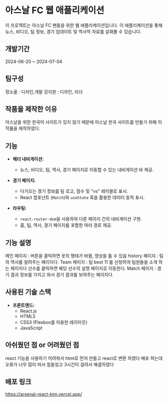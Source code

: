 # 아스날 FC 웹 애플리케이션

이 프로젝트는 아스날 FC 팬들을 위한 웹 애플리케이션입니다. 이 애플리케이션을 통해 뉴스, 비디오, 팀 정보, 경기 업데이트 및 역사적 자료를 살펴볼 수 있습니다.

## 개발기간
2024-06-20 ~ 2024-07-04

## 팀구성
정소울 : 디자인,개발
강지원 : 디자인, 리더

## 작품을 제작한 이유
아스날을 위한 한국어 사이트가 있지 않기 때문에 아스날 한국 사이트를 만들기 위해 이 작품을 제작하였다.

## 기능

- **헤더 내비게이션:**
  - 뉴스, 비디오, 팀, 역사, 경기 페이지로 이동할 수 있는 내비게이션 바 제공.

- **경기 페이지:**
  - 다가오는 경기 정보를 팀 로고, 점수 및 "vs" 레이블로 표시.
  - React 컴포넌트 (`Match`)와 `useState` 훅을 활용한 데이터 동적 표시.

- **라우팅:**
  - `react-router-dom`을 사용하여 다른 페이지 간의 네비게이션 구현.
  - 홈, 팀, 역사, 경기 페이지를 포함한 여러 경로 제공.

## 기능 설명
메인 페이지 : 버튼을 클릭하면 옷의 형태가 바뀜, 영상을 틀 수 있음
history 페이지 : 팀의 역사를 알려주는 페이지다.
Team 페이지 : 팀 best 11 를 선정하여 팀원들을 소개 하는 페이지다 선수를 클릭하면 해당 선수의 설명 페이지로 이동한다.
Match 페이지 : 경기 결과 정보를 가지고 와서 경기 결과를 보여주는 페이지다.


## 사용된 기술 스택

- **프론트엔드:**
  - React.js
  - HTML5
  - CSS3 (Flexbox를 이용한 레이아웃)
  - JavaScript 

## 아쉬웠던 점 or 어려웠던 점
react 기능을 사용하기 어려워서 html로 먼저 만들고 react로 변환 하였다
배포 하는데 오류가 너무 많이 떠서 힘들었고 3시간이 걸려서 해결하였다

## 배포 링크
https://arsenal-react-kim.vercel.app/
